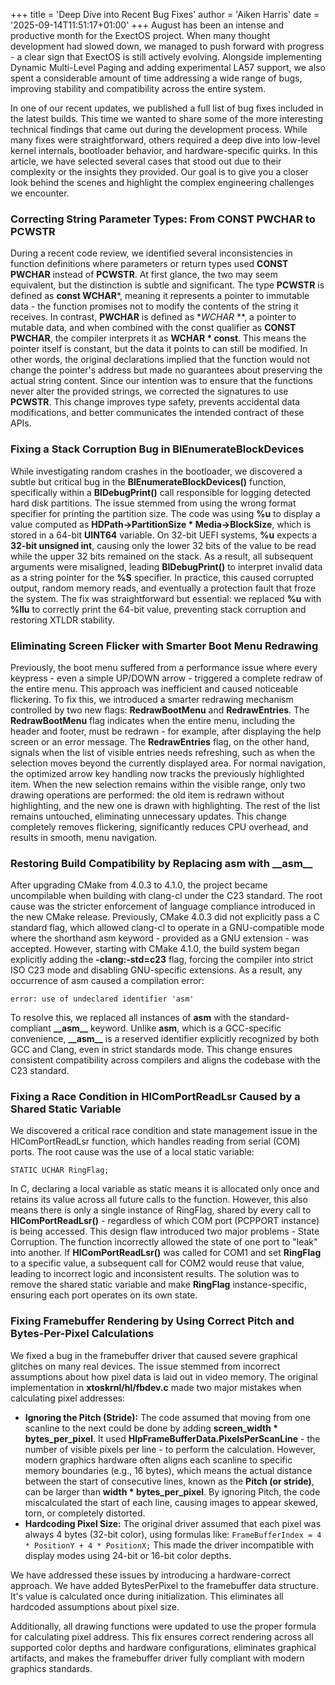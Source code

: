 +++
title = 'Deep Dive into Recent Bug Fixes'
author = 'Aiken Harris'
date = '2025-09-14T11:51:17+01:00'
+++
August has been an intense and productive month for the ExectOS project. When many thought development had slowed down,
we managed to push forward with progress - a clear sign that ExectOS is still actively evolving. Alongside implementing
Dynamic Multi-Level Paging and adding experimental LA57 support, we also spent a considerable amount of time addressing
a wide range of bugs, improving stability and compatibility across the entire system.

In one of our recent updates, we published a full list of bug fixes included in the latest builds. This time we wanted to
share some of the more interesting technical findings that came out during the development process. While many fixes were
straightforward, others required a deep dive into low-level kernel internals, bootloader behavior, and hardware-specific
quirks. In this article, we have selected several cases that stood out due to their complexity or the insights they
provided. Our goal is to give you a closer look behind the scenes and highlight the complex engineering challenges we
encounter.


### Correcting String Parameter Types: From CONST PWCHAR to PCWSTR
During a recent code review, we identified several inconsistencies in function definitions where parameters or return
types used **CONST PWCHAR** instead of **PCWSTR**. At first glance, the two may seem equivalent, but the distinction is
subtle and significant. The type **PCWSTR** is defined as **const WCHAR***, meaning it represents a pointer to immutable
data - the function promises not to modify the contents of the string it receives. In contrast, **PWCHAR** is defined as
**WCHAR* **, a pointer to mutable data, and when combined with the const qualifier as **CONST PWCHAR**, the compiler
interprets it as **WCHAR * const**. This means the pointer itself is constant, but the data it points to can still be
modified. In other words, the original declarations implied that the function would not change the pointer's address but
made no guarantees about preserving the actual string content. Since our intention was to ensure that the functions never
alter the provided strings, we corrected the signatures to use **PCWSTR**. This change improves type safety, prevents
accidental data modifications, and better communicates the intended contract of these APIs.


### Fixing a Stack Corruption Bug in BlEnumerateBlockDevices
While investigating random crashes in the bootloader, we discovered a subtle but critical bug in the
**BlEnumerateBlockDevices()** function, specifically within a **BlDebugPrint()** call responsible for logging detected
hard disk partitions. The issue stemmed from using the wrong format specifier for printing the partition size. The code
was using **%u** to display a value computed as **HDPath->PartitionSize * Media->BlockSize**, which is stored in a 64-bit
**UINT64** variable. On 32-bit UEFI systems, **%u** expects a **32-bit unsigned int**, causing only the lower 32 bits of
the value to be read while the upper 32 bits remained on the stack. As a result, all subsequent arguments were
misaligned, leading **BlDebugPrint()** to interpret invalid data as a string pointer for the **%S** specifier. In
practice, this caused corrupted output, random memory reads, and eventually a protection fault that froze the system. The
fix was straightforward but essential: we replaced **%u** with **%llu** to correctly print the 64-bit value, preventing
stack corruption and restoring XTLDR stability.


### Eliminating Screen Flicker with Smarter Boot Menu Redrawing
Previously, the boot menu suffered from a performance issue where every keypress - even a simple UP/DOWN arrow -
triggered a complete redraw of the entire menu. This approach was inefficient and caused noticeable flickering. To fix
this, we introduced a smarter redrawing mechanism controlled by two new flags: **RedrawBootMenu** and **RedrawEntries**.
The **RedrawBootMenu** flag indicates when the entire menu, including the header and footer, must be redrawn - for
example, after displaying the help screen or an error message. The **RedrawEntries** flag, on the other hand, signals
when the list of visible entries needs refreshing, such as when the selection moves beyond the currently displayed area.
For normal navigation, the optimized arrow key handling now tracks the previously highlighted item. When the new
selection remains within the visible range, only two drawing operations are performed: the old item is redrawn without
highlighting, and the new one is drawn with highlighting. The rest of the list remains untouched, eliminating unnecessary
updates. This change completely removes flickering, significantly reduces CPU overhead, and results in smooth, menu
navigation.


### Restoring Build Compatibility by Replacing asm with \_\_asm\_\_
After upgrading CMake from 4.0.3 to 4.1.0, the project became uncompilable when building with clang-cl under the C23
standard. The root cause was the stricter enforcement of language compliance introduced in the new CMake release.
Previously, CMake 4.0.3 did not explicitly pass a C standard flag, which allowed clang-cl to operate in a GNU-compatible
mode where the shorthand asm keyword - provided as a GNU extension - was accepted. However, starting with CMake 4.1.0,
the build system began explicitly adding the **-clang:-std=c23** flag, forcing the compiler into strict ISO C23 mode and
disabling GNU-specific extensions. As a result, any occurrence of asm caused a compilation error:

```error: use of undeclared identifier 'asm'```

To resolve this, we replaced all instances of **asm** with the standard-compliant **\_\_asm\_\_** keyword. Unlike **asm**,
which is a GCC-specific convenience, **\_\_asm\_\_** is a reserved identifier explicitly recognized by both GCC and Clang,
even in strict standards mode. This change ensures consistent compatibility across compilers and aligns the codebase with
the C23 standard.


### Fixing a Race Condition in HlComPortReadLsr Caused by a Shared Static Variable
We discovered a critical race condition and state management issue in the HlComPortReadLsr function, which handles
reading from serial (COM) ports. The root cause was the use of a local static variable:

``STATIC UCHAR RingFlag;``

In C, declaring a local variable as static means it is allocated only once and retains its value across all future calls
to the function. However, this also means there is only a single instance of RingFlag, shared by every call to
**HlComPortReadLsr()** - regardless of which COM port (PCPPORT instance) is being accessed. This design flaw introduced
two major problems - State Corruption. The function incorrectly allowed the state of one port to "leak" into another. If
**HlComPortReadLsr()** was called for COM1 and set **RingFlag** to a specific value, a subsequent call for COM2 would
reuse that value, leading to incorrect logic and inconsistent results. The solution was to remove the shared static
variable and make **RingFlag** instance-specific, ensuring each port operates on its own state.


### Fixing Framebuffer Rendering by Using Correct Pitch and Bytes-Per-Pixel Calculations
We fixed a bug in the framebuffer driver that caused severe graphical glitches on many real devices. The issue stemmed
from incorrect assumptions about how pixel data is laid out in video memory. The original implementation in
**xtoskrnl/hl/fbdev.c** made two major mistakes when calculating pixel addresses:
 * **Ignoring the Pitch (Stride):** The code assumed that moving from one scanline to the next could be done by adding
   **screen_width * bytes_per_pixel**. It used **HlpFrameBufferData.PixelsPerScanLine** - the number of visible pixels
   per line - to perform the calculation. However, modern graphics hardware often aligns each scanline to specific memory
   boundaries (e.g., 16 bytes), which means the actual distance between the start of consecutive lines, known as the
   **Pitch (or stride)**, can be larger than **width * bytes_per_pixel**. By ignoring Pitch, the code miscalculated the
   start of each line, causing images to appear skewed, torn, or completely distorted.
 * **Hardcoding Pixel Size:** The original driver assumed that each pixel was always 4 bytes (32-bit color), using
   formulas like:
   ``FrameBufferIndex = 4 * PositionY + 4 * PositionX;``
   This made the driver incompatible with display modes using 24-bit or 16-bit color depths.

We have addressed these issues by introducing a hardware-correct approach. We have added BytesPerPixel to the framebuffer
data structure. It's value is calculated once during initialization. This eliminates all hardcoded assumptions about pixel
size.

Additionally, all drawing functions were updated to use the proper formula for calculating pixel address. This fix ensures
correct rendering across all supported color depths and hardware configurations, eliminates graphical artifacts, and makes
the framebuffer driver fully compliant with modern graphics standards.

